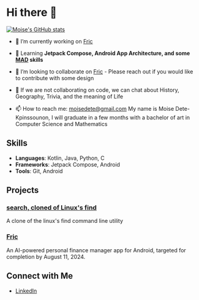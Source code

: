 # Hi there 👋
[![Moise's GitHub stats](https://github-readme-stats-moisedks-projects.vercel.app/api?username=moisedk)](https://github.com/moisedk/github-readme-stats)
    
- 🔭 I’m currently working on [Fric](https://www.github.com/moisedk/fric)
      
- 🌱 Learning **Jetpack Compose, Android App Architecture, and some [MAD](https://developer.android.com/series/mad-skills) skills**
- 👯 I’m looking to collaborate on [Fric](https://www.github.com/moisedk/fric) - Please reach out if you would like to contribute with some design
- 💬 If we are not collaborating on code, we can chat about History, Geography, Trivia, and the meaning of Life
- 📫 How to reach me: moisedete@gmail.com
My name is Moise Dete-Kpinssounon, I will graduate in a few months with a bachelor of art in Computer Science and Mathematics

## Skills
- **Languages**: Kotlin, Java, Python, C
- **Frameworks**: Jetpack Compose, Android
- **Tools**: Git, Android 

## Projects

### [search, cloned of Linux's find ](https://github.com/moisedk/search)
A clone of the linux's find command line utility
### [Fric](https://github.com/moisedk/fric)
An AI-powered personal finance manager app for Android, targeted for completion by August 11, 2024.

## Connect with Me

- [LinkedIn](https://www.linkedin.com/in/mdetekpinssounon)
